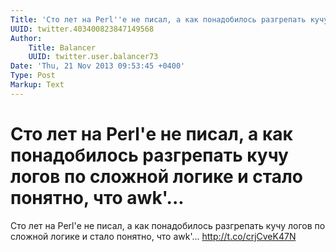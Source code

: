 ```yaml
---
Title: 'Сто лет на Perl''е не писал, а как понадобилось разгрепать кучу логов по сложной логике и стало понятно, что awk''...'
UUID: twitter.403400823847149568
Author:
    Title: Balancer
    UUID: twitter.user.balancer73
Date: 'Thu, 21 Nov 2013 09:53:45 +0400'
Type: Post
Markup: Text
---
```


# Сто лет на Perl'е не писал, а как понадобилось разгрепать кучу логов по сложной логике и стало понятно, что awk'...

Сто лет на Perl'е не писал, а как понадобилось разгрепать
кучу логов по сложной логике и стало понятно, что awk'...
http://t.co/crjCveK47N